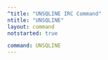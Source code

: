 ```yaml
---
^title: "UNSQLINE IRC Command"
ntitle: "UNSQLINE"
layout: command
notstarted: true

command: UNSQLINE
---
```

